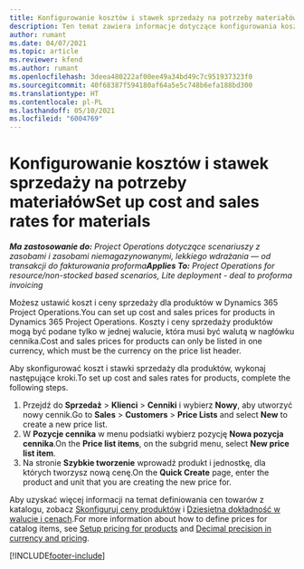 ```yaml
---
title: Konfigurowanie kosztów i stawek sprzedaży na potrzeby materiałów
description: Ten temat zawiera informacje dotyczące konfigurowania kosztów i stawek sprzedaży materiałów używanych w projektach.
author: rumant
ms.date: 04/07/2021
ms.topic: article
ms.reviewer: kfend
ms.author: rumant
ms.openlocfilehash: 3deea480222af00ee49a34bd49c7c951937323f0
ms.sourcegitcommit: 40f68387f594180af64a5e5c748b6efa188bd300
ms.translationtype: HT
ms.contentlocale: pl-PL
ms.lasthandoff: 05/10/2021
ms.locfileid: "6004769"
---
```

# <a name="set-up-cost-and-sales-rates-for-materials"></a><span data-ttu-id="9265c-103">Konfigurowanie kosztów i stawek sprzedaży na potrzeby materiałów</span><span class="sxs-lookup"><span data-stu-id="9265c-103">Set up cost and sales rates for materials</span></span>

<span data-ttu-id="9265c-104">_**Ma zastosowanie do:** Project Operations dotyczące scenariuszy z zasobami i zasobami niemagazynowanymi, lekkiego wdrażania — od transakcji do fakturowania proforma_</span><span class="sxs-lookup"><span data-stu-id="9265c-104">_**Applies To:** Project Operations for resource/non-stocked based scenarios, Lite deployment - deal to proforma invoicing_</span></span>

<span data-ttu-id="9265c-105">Możesz ustawić koszt i ceny sprzedaży dla produktów w Dynamics 365 Project Operations.</span><span class="sxs-lookup"><span data-stu-id="9265c-105">You can set up cost and sales prices for products in Dynamics 365 Project Operations.</span></span> <span data-ttu-id="9265c-106">Koszty i ceny sprzedaży produktów mogą być podane tylko w jednej walucie, która musi być walutą w nagłówku cennika.</span><span class="sxs-lookup"><span data-stu-id="9265c-106">Cost and sales prices for products can only be listed in one currency, which must be the currency on the price list header.</span></span>

<span data-ttu-id="9265c-107">Aby skonfigurować koszt i stawki sprzedaży dla produktów, wykonaj następujące kroki.</span><span class="sxs-lookup"><span data-stu-id="9265c-107">To set up cost and sales rates for products, complete the following steps.</span></span> 

1. <span data-ttu-id="9265c-108">Przejdź do **Sprzedaż** > **Klienci** > **Cenniki** i wybierz **Nowy**, aby utworzyć nowy cennik.</span><span class="sxs-lookup"><span data-stu-id="9265c-108">Go to **Sales** > **Customers** > **Price Lists** and select **New** to create a new price list.</span></span> 
2. <span data-ttu-id="9265c-109">W **Pozycje cennika** w menu podsiatki wybierz pozycję **Nowa pozycja cennika**.</span><span class="sxs-lookup"><span data-stu-id="9265c-109">On the **Price list items**, on the subgrid menu, select **New price list item**.</span></span> 
3. <span data-ttu-id="9265c-110">Na stronie **Szybkie tworzenie** wprowadź produkt i jednostkę, dla których tworzysz nową cenę.</span><span class="sxs-lookup"><span data-stu-id="9265c-110">On the **Quick Create** page, enter the product and unit that you are creating the new price for.</span></span>

<span data-ttu-id="9265c-111">Aby uzyskać więcej informacji na temat definiowania cen towarów z katalogu, zobacz [Skonfiguruj ceny produktów](/dynamics365/sales-enterprise/create-price-lists-price-list-items-define-pricing-products.md) i [Dziesiętna dokładność w walucie i cenach](/dynamics365/sales-enterprise/decimal-precision-currency-pricing.md).</span><span class="sxs-lookup"><span data-stu-id="9265c-111">For more information about how to define prices for catalog items, see [Setup pricing for products](/dynamics365/sales-enterprise/create-price-lists-price-list-items-define-pricing-products.md) and [Decimal precision in currency and pricing](/dynamics365/sales-enterprise/decimal-precision-currency-pricing.md).</span></span>

[!INCLUDE[footer-include](../includes/footer-banner.md)]
